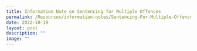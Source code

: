 ```yaml
---
title: Information Note on Sentencing for Multiple Offences
permalink: /Resources/information-notes/Sentencing-For-Multiple-Offences/
date: 2022-10-19
layout: post
description: ""
image: ""
---
```



